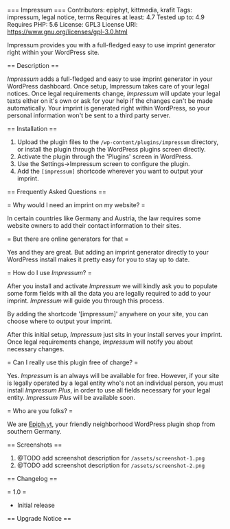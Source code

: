 === Impressum ===
Contributors: epiphyt, kittmedia, krafit
Tags: impressum, legal notice, terms
Requires at least: 4.7
Tested up to: 4.9
Requires PHP: 5.6
License: GPL3
License URI: https://www.gnu.org/licenses/gpl-3.0.html

Impressum provides you with a full-fledged easy to use imprint generator right within your WordPress site.

== Description ==

_Impressum_ adds a full-fledged and easy to use imprint generator in your WordPress dashboard. Once setup, Impressum takes care of your legal notices. Once legal requirements change, _Impressum_ will update your legal texts either on it's own or ask for your help if the changes can't be made automatically. Your imprint is generated right within WordPress, so your personal information won't be sent to a third party server.


== Installation ==

1. Upload the plugin files to the `/wp-content/plugins/impressum` directory, or install the plugin through the WordPress plugins screen directly.
1. Activate the plugin through the 'Plugins' screen in WordPress.
1. Use the Settings->Impressum screen to configure the plugin.
1. Add the `[impressum]` shortcode wherever you want to output your imprint.


== Frequently Asked Questions ==

= Why would I need an imprint on my website? =

In certain countries like Germany and Austria, the law requires some website owners to add their contact information to their sites.

= But there are online generators for that =

Yes and they are great. But adding an imprint generator directly to your WordPress install makes it pretty easy for you to stay up to date.

= How do I use _Impressum_? =

After you install and activate _Impressum_ we will kindly ask you to populate some form fields with all the data you are legally required to add to your imprint. _Impressum_ will guide you through this process.

By adding the shortcode '[impressum]' anywhere on your site, you can choose where to output your imprint.

After this initial setup, _Impressum_ just sits in your install serves your imprint. Once legal requirements change, _Impressum_ will notify you about necessary changes.

= Can I really use this plugin free of charge? =

Yes. _Impressum_ is an always will be available for free. However, if your site is legally operated by a legal entity who's not an individual person, you must install _Impressum Plus_, in order to use all fields necessary for your legal entity. _Impressum Plus_ will be available soon.

= Who are you folks? =

We are [Epiph.yt](https://epiph.yt/), your friendly neighborhood WordPress plugin shop from southern Germany.

== Screenshots ==

1. @TODO add screenshot description for  `/assets/screenshot-1.png`
2. @TODO add screenshot description for  `/assets/screenshot-2.png`

== Changelog ==

= 1.0 =
* Initial release

== Upgrade Notice ==